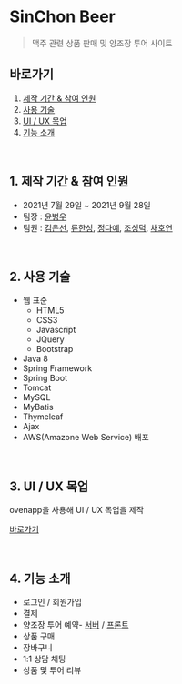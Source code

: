 # SinChon Beer

> 맥주 관련 상품 판매 및 양조장 투어 사이트

## 바로가기

1. [제작 기간 & 참여 인원](#1-제작-기간--참여-인원)
2. [사용 기술](#2-사용-기술)
3. [UI / UX 목업](#3-ui--ux-목업)
4. [기능 소개](#4-기능-소개)

<br>

## 1. 제작 기간 & 참여 인원

* 2021년 7월 29일 ~ 2021년 9월 28일
* 팀장 : [윤병우](https://github.com/yoonbung12)
* 팀원 : [김은선](https://github.com/SunWater8), [류한성](https://github.com/Gamaspin), [정다예](https://github.com/daayeah), [조성덕](https://github.com/seongdeokjo), [채호연](https://github.com/flip1945)

<br>

## 2. 사용 기술

* 웹 표준
    * HTML5
    * CSS3
    * Javascript
    * JQuery
    * Bootstrap
* Java 8
* Spring Framework
* Spring Boot
* Tomcat
* MySQL
* MyBatis
* Thymeleaf
* Ajax
* AWS(Amazone Web Service) 배포

<br>

## 3. UI / UX 목업

ovenapp을 사용해 UI / UX 목업을 제작

[바로가기](https://ovenapp.io/view/hL5HBxrBxw7cVDVORmRRoGVnB9Jzs43w/)

<br>

## 4. 기능 소개

* 로그인 / 회원가입
* 결제
* 양조장 투어 예약- [서버](https://github.com/seongdeokjo/sinchonbeer/tree/main/SinchonBeer/src/main/java/com/bitcamp/sc/tour) / [프론트](https://github.com/seongdeokjo/sinchonbeer/tree/main/SinchonBeer/src/main/resources/templates/tour)
* 상품 구매
* 장바구니
* 1:1 상담 채팅
* 상품 및 투어 리뷰

<br>

